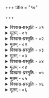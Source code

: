 +++
title = "१०"

+++


<details><summary>विश्वास-प्रस्तुतिः - ०१</summary>

०१  अथ प्राचीनावीति । ॐ पितृ̄न् स्वधा नमस् तर्पयामि । ॐ पितामहान् स्वधा नमस् तर्पयामि । ॐ प्रपितामहान् स्वधा नमस् तर्पयामि । ॐ मातृ̄ः स्वधानमस् तर्पयामि । ॐ पितामहीः स्वधा नमस् तर्पयामि । ॐ प्रपितामहीः स्वधा नमस् तर्पयामि । ॐ मातामहान् स्वधा नमस् तर्पयामि । ॐ मातुः पितामहान्स्वधा नमस् तर्पयामि । ॐ मातुः प्रपितामहान् स्वधानमस् तर्पयामि । ॐ मातामहीः स्वधा नमस् तर्पयामि । ॐ मातुः पितामहीः स्वधा नमस् तर्पयामि । ॐ मातुः प्रपितामहीः स्वधा नमस् तर्पयामि ॥
</details>

<details><summary>मूलम् - ०१</summary>

०१  अथ प्राचीनावीति । ॐ पितृ̄न् स्वधा नमस् तर्पयामि । ॐ पितामहान् स्वधा नमस् तर्पयामि । ॐ प्रपितामहान् स्वधा नमस् तर्पयामि । ॐ मातृ̄ः स्वधानमस् तर्पयामि । ॐ पितामहीः स्वधा नमस् तर्पयामि । ॐ प्रपितामहीः स्वधा नमस् तर्पयामि । ॐ मातामहान् स्वधा नमस् तर्पयामि । ॐ मातुः पितामहान्स्वधा नमस् तर्पयामि । ॐ मातुः प्रपितामहान् स्वधानमस् तर्पयामि । ॐ मातामहीः स्वधा नमस् तर्पयामि । ॐ मातुः पितामहीः स्वधा नमस् तर्पयामि । ॐ मातुः प्रपितामहीः स्वधा नमस् तर्पयामि ॥
</details>

<details><summary>विश्वास-प्रस्तुतिः - ०२</summary>

०२  ओम् आचार्यान् स्वधा नमस् तर्पयामि । ओम् आचार्यपत्नीः स्वधा नमस् तर्पयामि । ॐ गुरून् स्वधानमस् तर्पयामि । ॐ गुरुपत्नीः स्वधा नमस् तर्पयामि । ॐ सखीन् स्वधा नमस् तर्पयामि । ॐ सखिपत्नीः स्वधा नमस् तर्पयामि । ॐ ज्ञातीन् स्वधानमस् तर्पयामि । ॐ ज्ञातिपत्नीः स्वधा नमस्तर्पयामि । ओम् अमात्यान् स्वधा नमस् तर्पयामि । ओम् अमात्यपत्नीः स्वधा नमस् तर्पयामि । ॐ सर्वान् स्वधा नमस् तर्पयामि । ॐ सर्वाः स्वधा नमस्तर्पयामीति ॥
</details>

<details><summary>मूलम् - ०२</summary>

०२  ओम् आचार्यान् स्वधा नमस् तर्पयामि । ओम् आचार्यपत्नीः स्वधा नमस् तर्पयामि । ॐ गुरून् स्वधानमस् तर्पयामि । ॐ गुरुपत्नीः स्वधा नमस् तर्पयामि । ॐ सखीन् स्वधा नमस् तर्पयामि । ॐ सखिपत्नीः स्वधा नमस् तर्पयामि । ॐ ज्ञातीन् स्वधानमस् तर्पयामि । ॐ ज्ञातिपत्नीः स्वधा नमस्तर्पयामि । ओम् अमात्यान् स्वधा नमस् तर्पयामि । ओम् अमात्यपत्नीः स्वधा नमस् तर्पयामि । ॐ सर्वान् स्वधा नमस् तर्पयामि । ॐ सर्वाः स्वधा नमस्तर्पयामीति ॥
</details>

<details><summary>विश्वास-प्रस्तुतिः - ०३</summary>

०३  अनुतीर्थम् अप उत्सिञ्चति ॥
</details>

<details><summary>मूलम् - ०३</summary>

०३  अनुतीर्थम् अप उत्सिञ्चति ॥
</details>

<details><summary>विश्वास-प्रस्तुतिः - ०४</summary>

०४  ऊर्जं वहन्तीर् अमृतं घृतं पयः कीलालं परिस्रुतम् । स्वधा स्थ तर्पयत मे पितृ̄न् । तृप्यत तृप्यत तृप्यतेति ॥
</details>

<details><summary>मूलम् - ०४</summary>

०४  ऊर्जं वहन्तीर् अमृतं घृतं पयः कीलालं परिस्रुतम् । स्वधा स्थ तर्पयत मे पितृ̄न् । तृप्यत तृप्यत तृप्यतेति ॥
</details>

<details><summary>विश्वास-प्रस्तुतिः - ०५</summary>

०५  नैकवस्त्रो नार्द्रवासा दैवानि [k: देवानि] कर्माण्यनुसंचरेत् ॥
</details>

<details><summary>मूलम् - ०५</summary>

०५  नैकवस्त्रो नार्द्रवासा दैवानि [k: देवानि] कर्माण्यनुसंचरेत् ॥
</details>

<details><summary>विश्वास-प्रस्तुतिः - ०६</summary>

०६  पितृसंयुक्तानि चेत्य् एकेषाम् । पितृसंयुक्तानि चेत्य् एकेषाम् ॥
</details>

<details><summary>मूलम् - ०६</summary>

०६  पितृसंयुक्तानि चेत्य् एकेषाम् । पितृसंयुक्तानि चेत्य् एकेषाम् ॥
</details>
